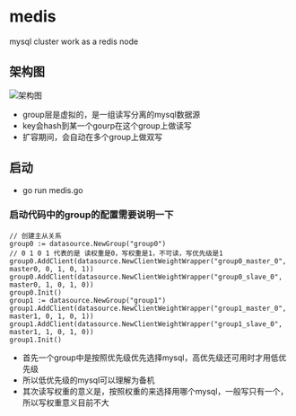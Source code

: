 # medis
mysql cluster work as a redis node

## 架构图
![架构图](https://raw.githubusercontent.com/wudikua/medis/master/medis.png)

* group层是虚拟的，是一组读写分离的mysql数据源
* key会hash到某一个gourp在这个group上做读写
* 扩容期间，会自动在多个group上做双写

## 启动

* go run medis.go

### 启动代码中的group的配置需要说明一下

```
// 创建主从关系
group0 := datasource.NewGroup("group0")
// 0 1 0 1 代表的是 读权重是0，写权重是1，不可读，写优先级是1
group0.AddClient(datasource.NewClientWeightWrapper("group0_master_0", master0, 0, 1, 0, 1))
group0.AddClient(datasource.NewClientWeightWrapper("group0_slave_0", master0, 1, 0, 1, 0))
group0.Init()
group1 := datasource.NewGroup("group1")
group1.AddClient(datasource.NewClientWeightWrapper("group1_master_0", master1, 0, 1, 0, 1))
group1.AddClient(datasource.NewClientWeightWrapper("group1_slave_0", master1, 1, 0, 1, 0))
group1.Init()
```

* 首先一个group中是按照优先级优先选择mysql，高优先级还可用时才用低优先级
* 所以低优先级的mysql可以理解为备机
* 其次读写权重的意义是，按照权重的来选择用哪个mysql，一般写只有一个，所以写权重意义目前不大